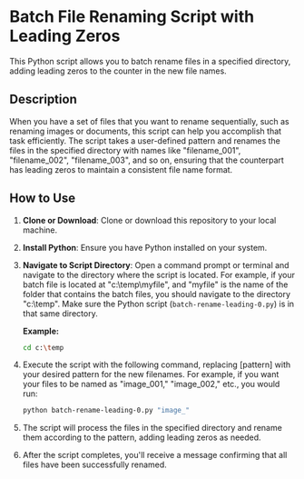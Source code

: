 # Batch File Renaming Script with Leading Zeros

This Python script allows you to batch rename files in a specified directory, adding leading zeros to the counter in the new file names. 

## Description

When you have a set of files that you want to rename sequentially, such as renaming images or documents, this script can help you accomplish that task efficiently. The script takes a user-defined pattern and renames the files in the specified directory with names like "filename_001", "filename_002", "filename_003", and so on, ensuring that the counterpart has leading zeros to maintain a consistent file name format.

## How to Use

1. **Clone or Download**: Clone or download this repository to your local machine.

2. **Install Python**: Ensure you have Python installed on your system.

3. **Navigate to Script Directory**: Open a command prompt or terminal and navigate to the directory where the script is located. For example, if your batch file is located at "c:\temp\myfile", and "myfile" is the name of the folder that contains the batch files, you should navigate to the directory "c:\temp". Make sure the Python script (`batch-rename-leading-0.py`) is in that same directory.

   **Example:**

   ```bash
   cd c:\temp

4. Execute the script with the following command, replacing [pattern] with your desired pattern for the new filenames. For example, if you want your files to be named as "image_001," "image_002," etc., you would run:

   ```bash
   python batch-rename-leading-0.py "image_"

6. The script will process the files in the specified directory and rename them according to the pattern, adding leading zeros as needed.

7. After the script completes, you'll receive a message confirming that all files have been successfully renamed.


